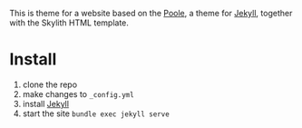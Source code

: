 
This is theme for a website based on the [Poole](http://getpoole.com), 
a theme for [Jekyll](http://jekyllrb.com), together with the Skylith HTML template.

# Install

1. clone the repo 
2. make changes to `_config.yml` 
3. install [Jekyll](https://jekyllrb.com/docs/installation/) 
4. start the site `bundle exec jekyll serve`
